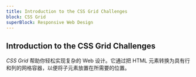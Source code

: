 ```yaml
---
title: Introduction to the CSS Grid Challenges
block: CSS Grid
superBlock: Responsive Web Design
---
```

## Introduction to the CSS Grid Challenges

<dfn>CSS Grid</dfn> 帮助你轻松实现复杂的 Web 设计。它通过把 HTML 元素转换为具有行和列的网格容器，以便将子元素放置在所需要的位置。

